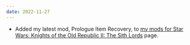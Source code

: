 ```yaml
---
date: 2022-11-27
---
```


* Added my latest mod, Prologue Item Recovery, to [my mods for Star Wars: Knights of the Old Republic II: The Sith Lords](/projects/kotor2mods) page.